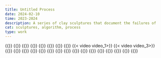 ```yaml
---
title: Untitled Process
date: 2024-02-10
time: 2023-2024
description: A series of clay sculptures that document the failures of a clay printer in trying to scan, slice and print a simple original object over and over again.
cat: sculptures, algorithm, process
type: work
---
```





{{<img exhibit_10>}}
{{<img test_1>}}
{{<img test_8>}}
{{<img process_1>}}
{{<img process_2>}}
{{<img process_6>}}
{{<img process_3>}}
{{<img process_4>}}
{{< video video_1>}}
{{< video video_3>}}
{{<img process_5>}}
{{<img glase_7>}}
{{<img glase_5>}}
{{<img glase_4>}}
{{<img glase_8>}}
{{<img glase_2>}}
{{<img glase_1>}}
{{<img box_4>}}
{{<img box_2>}}
{{<img box_3>}}
{{<img box_1>}}
{{<img exhibit_4>}}
{{<img exhibit_8>}}
{{<img exhibit_7>}}
{{<img exhibit_6>}}
{{<img exhibit_9>}}

